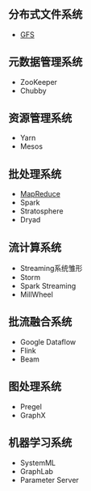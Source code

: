 ## 分布式文件系统

* [GFS](GFS.md)

## 元数据管理系统

* ZooKeeper
* Chubby

## 资源管理系统

* Yarn
* Mesos

## 批处理系统

* [MapReduce](MapReduce.md)
* Spark
* Stratosphere
* Dryad

## 流计算系统

* Streaming系统雏形
* Storm
* Spark Streaming
* MillWheel

## 批流融合系统

* Google Dataflow
* Flink
* Beam

## 图处理系统

* Pregel
* GraphX

## 机器学习系统

* SystemML
* GraphLab
* Parameter Server